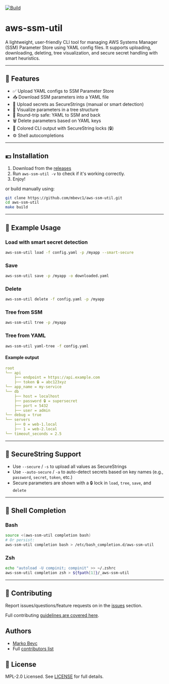 [![Build](https://github.com/mbevc1/aws-ssm-util/actions/workflows/build.yaml/badge.svg)](https://github.com/mbevc1/aws-ssm-util/actions/workflows/build.yaml)

# aws-ssm-util

A lightweight, user-friendly CLI tool for managing AWS Systems Manager (SSM) Parameter Store using YAML config files. It supports uploading, downloading, deleting, tree visualization, and secure secret handling with smart heuristics.

---

## 🚀 Features

- ✅ Upload YAML configs to SSM Parameter Store
- 📥 Download SSM parameters into a YAML file
- 🔐 Upload secrets as SecureStrings (manual or smart detection)
- 🌲 Visualize parameters in a tree structure
- 🔄 Round-trip safe: YAML to SSM and back
- 🗑️ Delete parameters based on YAML keys
- 🎨 Colored CLI output with SecureString locks (🔒)
- ⚙️  Shell autocompletions

---

## 💶 Installation

1. Download from the [releases](https://github.com/mbevc1/aws-ssm-util/releases)
2. Run `aws-ssm-util -v` to check if it's working correctly.
3. Enjoy!

or build manually using:

```bash
git clone https://github.com/mbevc1/aws-ssm-util.git
cd aws-ssm-util
make build
```

---

## 🧪 Example Usage

### Load with smart secret detection
```bash
aws-ssm-util load -f config.yaml -p /myapp --smart-secure
```

### Save
```bash
aws-ssm-util save -p /myapp -o downloaded.yaml
```

### Delete
```bash
aws-ssm-util delete -f config.yaml -p /myapp
```

### Tree from SSM
```bash
aws-ssm-util tree -p /myapp
```

### Tree from YAML
```bash
aws-ssm-util yaml-tree -f config.yaml
```

#### Example output

```yaml
root
└── api
    ├── endpoint = https://api.example.com
    ├── token 🔒 = abc123xyz
└── app_name = my-service
└── db
    ├── host = localhost
    ├── password 🔒 = supersecret
    ├── port = 5432
    ├── user = admin
└── debug = true
└── servers
    ├── 0 = web-1.local
    ├── 1 = web-2.local
└── timeout_seconds = 2.5
```

---

## 🔐 SecureString Support

- Use `--secure` / `-s` to upload all values as SecureStrings
- Use `--auto-secure` / `-a` to auto-detect secrets based on key names (e.g., `password`, `secret`, `token`, etc.)
- Secure parameters are shown with a 🔒 lock in `load`, `tree`, `save`, and `delete`

---

## 🧩 Shell Completion

### Bash
```bash
source <(aws-ssm-util completion bash)
# Or persist:
aws-ssm-util completion bash > /etc/bash_completion.d/aws-ssm-util
```

### Zsh
```bash
echo "autoload -U compinit; compinit" >> ~/.zshrc
aws-ssm-util completion zsh > ${fpath[1]}/_aws-ssm-util
```

---

## 🧰 Contributing

Report issues/questions/feature requests on in the [issues](https://github.com/mbevc1/aws-ssm-util/issues/new) section.

Full contributing [guidelines are covered here](.github/CONTRIBUTING.md).

## Authors

* [Marko Bevc](https://github.com/mbevc1)
* Full [contributors list](https://github.com/mbevc1/aws-ssm-util/graphs/contributors)

## 📄 License

MPL-2.0 Licensed. See [LICENSE](LICENSE) for full details.
<!-- https://choosealicense.com/licenses/ -->
